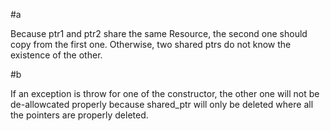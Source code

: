 #a

Because ptr1 and ptr2 share the same Resource, the second one should
copy from the first one. Otherwise, two shared ptrs do not know the
existence of the other.

#b

If an exception is throw for one of the constructor, the other one
will not be de-allowcated properly because shared_ptr will only be
deleted where all the pointers are properly deleted.
